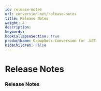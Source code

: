 ```yaml
---
id: release-notes
url: conversion-net/release-notes
title: Release Notes
weight: 4
description: 
keywords: 
bookCollapseSection: true
productName: GroupDocs.Conversion for .NET
hideChildren: False
---
```


# Release Notes


### Release Notes

